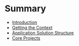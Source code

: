 # Summary

* [Introduction](README.md)
* [Getting the Context](getting_the_context.md)
* [Application Solution Structure](solution_structure.md)
* [Core Projects](core_projects.md)

